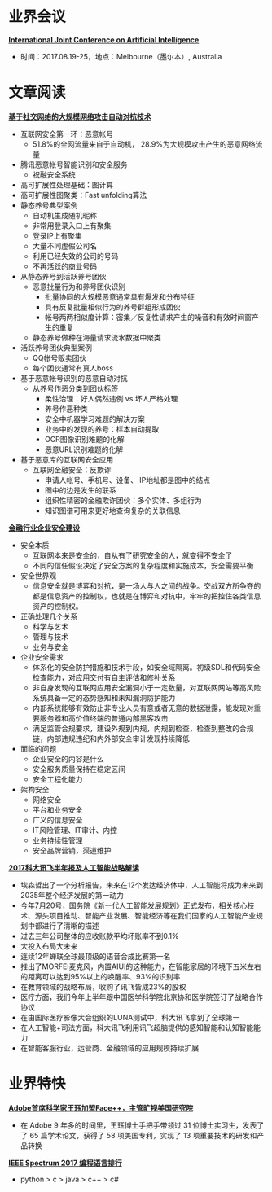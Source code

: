 
# 业界会议

[**International Joint Conference on Artificial Intelligence**](http://ijcai-17.org/)
* 时间：2017.08.19-25，地点：Melbourne（墨尔本）, Australia



# 文章阅读

[**基于社交网络的大规模网络攻击自动对抗技术**](http://2017.qconbeijing.com/schedule)
* 互联网安全第一环：恶意帐号
   * 51.8%的全网流量来自于自动机， 28.9%为大规模攻击产生的恶意网络流量
* 腾讯恶意帐号智能识别和安全服务
   * 祝融安全系统
* 高可扩展性处理基础：图计算
* 高可扩展性图聚类：Fast unfolding算法
* 静态养号典型案例
   * 自动机生成随机昵称
   * 非常用登录入口上有聚集
   * 登录IP上有聚集
   * 大量不同虚假公司名
   * 利用已经失效的公司的号码
   * 不再活跃的商业号码
* 从静态养号到活跃养号团伙
   * 恶意批量行为和养号团伙识别
      * 批量协同的大规模恶意通常具有爆发和分布特征
      * 具有反复批量相似行为的养号群组形成团伙
      * 帐号两两相似度计算：密集／反复性请求产生的噪音和有效时间窗产生的重复
   * 静态养号做种在海量请求流水数据中聚类
* 活跃养号团伙典型案例
   * QQ帐号贩卖团伙
   * 每个团伙通常有真人boss
* 基于恶意帐号识别的恶意自动对抗
   * 从养号作恶分类到团伙标签
      * 柔性治理：好人偶然违例 vs 坏人严格处理
      * 养号作恶种类
      * 安全中机器学习难题的解决方案
      * 业务中的发现的养号：样本自动提取
      * OCR图像识别难题的化解
      * 恶意URL识别难题的化解
* 基于恶意库的互联网安全应用
   * 互联网金融安全：反欺诈
      * 申请人帐号、手机号、设备、 IP地址都是图中的结点
      * 图中的边是发生的联系
      * 组织性精密的金融欺诈团伙：多个实体、多组行为
      * 知识图谱可用来更好地查询复杂的关联信息


[**金融行业企业安全建设**](http://2017.qconbeijing.com/schedule)
* 安全本质
   * 互联网本来是安全的，自从有了研究安全的人，就变得不安全了
   * 不同的信任假设决定了安全方案的复杂程度和实施成本，安全需要平衡
* 安全世界观
   * 信息安全就是博弈和对抗，是一场人与人之间的战争。交战双方所争夺的都是信息资产的控制权，也就是在博弈和对抗中，牢牢的把控住各类信息资产的控制权。
* 正确处理几个关系
   * 科学与艺术
   * 管理与技术
   * 业务与安全
* 企业安全需求
   * 体系化的安全防护措施和技术手段，如安全域隔离。初级SDL和代码安全检查能力，对应用交付有自主评估和修补关系
   * 非自身发现的互联网应用安全漏洞小于一定数量，对互联网网站等高风险系统具备一定的态势感知和未知漏洞防护能力
   * 内部系统能够有效防止非专业人员有意或者无意的数据泄露，能发现对重要服务器和高价值终端的普通内部黑客攻击
   * 满足监管合规要求，建设外规到内规，内规到检查，检查到整改的合规链，内部违规违纪和内外部安全审计发现持续降低
* 面临的问题
   * 企业安全的内容是什么
   * 安全服务质量保持在稳定区间
   * 安全工程化能力
* 架构安全
   * 网络安全
   * 平台和业务安全
   * 广义的信息安全
   * IT风险管理、IT审计、内控
   * 业务持续性管理
   * 安全品牌营销，渠道维护
  

[**2017科大讯飞半年报及人工智能战略解读**](https://mp.weixin.qq.com/s?__biz=MzI3MTA0MTk1MA==&mid=2652002477&idx=4&sn=673761580274b91f36098670a5937f7a&scene=0)
* 埃森哲出了一个分析报告，未来在12个发达经济体中，人工智能将成为未来到2035年整个经济发展的第一动力
* 今年7月20号，国务院《新一代人工智能发展规划》正式发布，相关核心技术、源头项目推动、智能产业发展、智能经济等在我们国家的人工智能产业规划中都进行了清晰的描述
* 过去三年公司整体的应收账款平均坏账率不到0.1%
* 大投入布局大未来
* 连续12年蝉联全球最顶级的语音合成比赛第一名
* 推出了MORFEI麦克风，内置AIUI的这种能力，在智能家居的环境下五米左右的距离可以达到95%以上的唤醒率、93%的识别率
* 在教育领域的战略布局，收购了讯飞皆成23%的股权
* 医疗方面，我们今年上半年跟中国医学科学院北京协和医学院签订了战略合作协议
* 在由国际医疗影像大会组织的LUNA测试中，科大讯飞拿到了全球第一
* 在人工智能+司法方面，科大讯飞利用讯飞超脑提供的感知智能和认知智能能力
* 在智能客服行业，运营商、金融领域的应用规模持续扩展


# 业界特快



[**Adobe首席科学家王珏加盟Face++，主管旷视美国研究院**](https://mp.weixin.qq.com/s?__biz=MzI3MTA0MTk1MA==&mid=2652002477&idx=2&sn=f6c22aa189c73b50317b1e3ddb288095&scene=0)
* 在 Adobe 9 年多的时间里，王珏博士手把手带领过 31 位博士实习生，发表了了 65 篇学术论文，获得了 58 项美国专利，实现了 13 项重要技术的研发和产品转换


[**IEEE Spectrum 2017 编程语言排行**](https://www.oschina.net/news/86944/the-2017-top-programming-languages)
* python > c > java > c++ > c#
